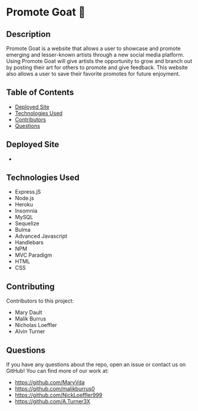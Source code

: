 # Promote Goat 🐐

## Description
Promote Goat is a website that allows a user to showcase and promote emerging and lesser-known artists through a new social media platform. Using Promote Goat will give artists the opportunity to grow and branch out by posting their art for others to promote and give feedback. This website also allows a user to save their favorite promotes for future enjoyment.

## Table of Contents
- [Deployed Site](#deployed-site)
- [Technologies Used](#technologies-used)
- [Contributors](#contributors)
- [Questions](#questions)

## Deployed Site
* 


## Technologies Used   
* Express.jS
* Node.js
* Heroku
* Insomnia
* MySQL
* Sequelize
* Bulma
* Advanced Javascript
* Handlebars
* NPM
* MVC Paradigm
* HTML
* CSS

## Contributing
   Contributors to this project: 
* Mary Dault 
* Malik Burrus
* Nicholas Loeffler
* Alvin Turner

## Questions
If you have any questions about the repo, open an issue or contact us on GitHub! You can find more of our work at:   
* https://github.com/MaryVda
* https://github.com/malikburrus0
* https://github.com/NickLoeffler999
* https://github.com/A.Turner3X
